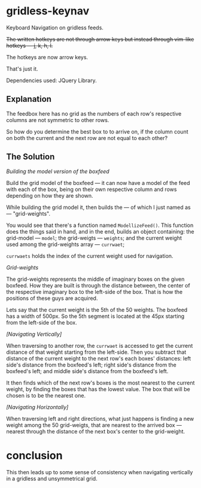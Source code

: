 # gridless-keynav

Keyboard Navigation on gridless feeds.

~~The written hotkeys are not through arrow keys but instead through vim-like hotkeys — j, k, h, l.~~

The hotkeys are now arrow keys.

That's just it.

Dependencies used: JQuery Library.

## Explanation ##

The feedbox here has no grid as the numbers of each row's respective columns are not symmetric to other rows.

So how do you determine the best box to to arrive on, if the column count on both the current and the next row are not equal to each other?

## The Solution ##

_Building the model version of the boxfeed_

Build the grid model of the boxfeed — it can now have a model of the feed with each of the box, being on their own respective column and rows depending on how they are shown.

While building the grid model it, then builds the — of which I just named as — "grid-weights".

You would see that there's a function named `ModellizeFeed()`. This function does the things said in hand, and in the end, builds an object containing: the grid-model — `model`; the grid-weigts — `weights`; and the current weight used among the grid-weights array — `currwaet`;

`currwaets` holds the index of the current weight used for navigation.

_Grid-weights_

The grid-weights represents the middle of imaginary boxes on the given boxfeed. How they are built is through the distance between, the center of the respective imaginary box to the left-side of the box. That is how the positions of these guys are acquired.

Lets say that the current weight is the 5th of the 50 weights. The boxfeed has a width of 500px. So the 5th segment is located at the 45px starting from the left-side of the box.

_\[Navigating Vertically\]_

When traversing to another row, the `currwaet` is accessed to get the current distance of that weight starting from the left-side. Then you subtract that distance of the current weight to the next row's each boxes' distances: left side's distance from the boxfeed's left; right side's distance from the boxfeed's left; and middle side's distance from the boxfeed's left. 

It then finds which of the next row's boxes is the most nearest to the current weight, by finding the boxes that has the lowest value. The box that will be chosen is to be the nearest one. 

_\[Navigating Horizontally\]_

When traversing left and right directions, what just happens is finding a new weight among the 50 grid-weigts, that are nearest to the arrived box — nearest through the distance of the next box's center to the grid-weight.

# conclusion #

This then leads up to some sense of consistency when navigating vertically in a gridless and unsymmetrical grid.





